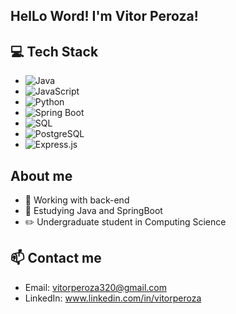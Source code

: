## HelLo Word! I'm Vitor Peroza!




## 💻 Tech Stack

- ![Java](https://img.shields.io/badge/Java-ED8B00?style=for-the-badge&logo=java&logoColor=white) 
- ![JavaScript](https://img.shields.io/badge/JavaScript-F7DF1E?style=for-the-badge&logo=javascript&logoColor=black) 
- ![Python](https://img.shields.io/badge/Python-3776AB?style=for-the-badge&logo=python&logoColor=white) 
- ![Spring Boot](https://img.shields.io/badge/Spring%20Boot-6DB33F?style=for-the-badge&logo=spring-boot&logoColor=white)  
- ![SQL](https://img.shields.io/badge/SQL-4479A1?style=for-the-badge&logo=sql&logoColor=white) 
- ![PostgreSQL](https://img.shields.io/badge/PostgreSQL-4169E1?style=for-the-badge&logo=postgresql&logoColor=white) 
- ![Express.js](https://img.shields.io/badge/Express.js-404D59?style=for-the-badge&logo=express&logoColor=white) 

## About me  
- 🔭 Working with back-end
- 🌱 Estudying Java and SpringBoot
- ✏️ Undergraduate student in Computing Science
## 📫 Contact me

- Email: vitorperoza320@gmail.com
- LinkedIn: www.linkedin.com/in/vitorperoza
